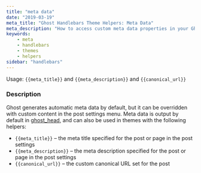 ```yaml
---
title: "meta data"
date: "2019-03-19"
meta_title: "Ghost Handlebars Theme Helpers: Meta Data"
meta_description: "How to access custom meta data properties in your Ghost theme, including meta title, meta description and custom canonical URLs. Read more 👉"
keywords:
    - meta
    - handlebars
    - themes
    - helpers
sidebar: "handlebars"
---
```



Usage: `{{meta_title}}` and `{{meta_description}}` and `{{canonical_url}}`

### Description

Ghost generates automatic meta data by default, but it can be overridden with custom content in the post settings menu. Meta data is output by default in [ghost_head](https://github.com/TryGhost/docs-api/pull/40#), and can also be used in themes with the following helpers:

- `{{meta_title}}` – the meta title specified for the post or page in the post settings
- `{{meta_description}}` – the meta description specified for the post or page in the post settings
- `{{canonical_url}}` – the custom canonical URL set for the post
